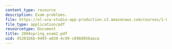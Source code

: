 ```yaml
---
content_type: resource
description: Exam problems.
file: https://ol-ocw-studio-app-production.s3.amazonaws.com/courses/1-054-mechanics-and-design-of-concrete-structures-spring-2004/45201b6b9495a8384c99c898d056aaca_2004spring_exam2.pdf
file_type: application/pdf
resourcetype: Document
title: 2004spring_exam2.pdf
uid: 45201b6b-9495-a838-4c99-c898d056aaca
---
```

